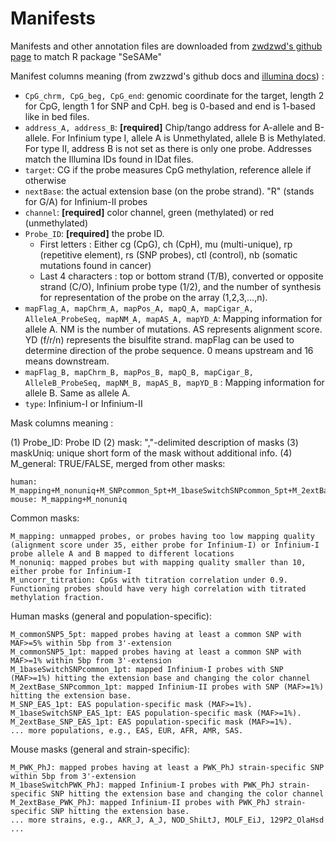 # Manifests

Manifests and other annotation files are downloaded from [zwdzwd's github page](https://zwdzwd.github.io/InfiniumAnnotation) to match R package "SeSAMe"

Manifest columns meaning (from zwzzwd's github docs and [illumina docs](https://support.illumina.com.cn/downloads/infinium-methylationepic-v2-0-product-files.html)) :
- `CpG_chrm, CpG_beg, CpG_end`: genomic coordinate for the target, length 2 for CpG, length 1 for SNP and CpH. beg is 0-based and end is 1-based like in bed files.
- `address_A, address_B`: **[required]** Chip/tango address for A-allele and B-allele. For Infinium type I, allele A is Unmethylated, allele B is Methylated. For type II, address B is not set as there is only one probe. Addresses match the Illumina IDs found in IDat files.
- `target`: CG if the probe measures CpG methylation, reference allele if otherwise
- `nextBase`: the actual extension base (on the probe strand). "R" (stands for G/A) for Infinium-II probes
- `channel`: **[required]** color channel, green (methylated) or red (unmethylated)
- `Probe_ID`:  **[required]** the probe ID. 
  - First letters : Either cg (CpG), ch (CpH), mu (multi-unique), rp (repetitive element), rs (SNP probes), ctl (control), nb (somatic mutations found in cancer)
  - Last 4 characters : top or bottom strand (T/B), converted or opposite strand (C/O), Infinium probe type (1/2), and the number of synthesis for representation of the probe on the array (1,2,3,…,n).
- `mapFlag_A, mapChrm_A, mapPos_A, mapQ_A, mapCigar_A, AlleleA_ProbeSeq, mapNM_A, mapAS_A, mapYD_A`:
Mapping information for allele A. NM is the number of mutations. AS represents alignment score. YD (f/r/n) represents the bisulfite strand. mapFlag can be used to determine direction of the probe sequence. 0 means upstream and 16 means downstream.
- `mapFlag_B, mapChrm_B, mapPos_B, mapQ_B, mapCigar_B, AlleleB_ProbeSeq, mapNM_B, mapAS_B, mapYD_B` :
Mapping information for allele B. Same as allele A.
- `type`: Infinium-I or Infinium-II

Mask columns meaning :

(1) Probe_ID: Probe ID
(2) mask: ","-delimited description of masks
(3) maskUniq: unique short form of the mask without additional info.
(4) M_general: TRUE/FALSE, merged from other masks:

    human: M_mapping+M_nonuniq+M_SNPcommon_5pt+M_1baseSwitchSNPcommon_5pt+M_2extBase_SNPcommon_5pt.
    mouse: M_mapping+M_nonuniq

Common masks:

    M_mapping: unmapped probes, or probes having too low mapping quality (alignment score under 35, either probe for Infinium-I) or Infinium-I probe allele A and B mapped to different locations
    M_nonuniq: mapped probes but with mapping quality smaller than 10, either probe for Infinium-I
    M_uncorr_titration: CpGs with titration correlation under 0.9. Functioning probes should have very high correlation with titrated methylation fraction.

Human masks (general and population-specific):

    M_commonSNP5_5pt: mapped probes having at least a common SNP with MAF>=5% within 5bp from 3'-extension
    M_commonSNP5_1pt: mapped probes having at least a common SNP with MAF>=1% within 5bp from 3'-extension
    M_1baseSwitchSNPcommon_1pt: mapped Infinium-I probes with SNP (MAF>=1%) hitting the extension base and changing the color channel
    M_2extBase_SNPcommon_1pt: mapped Infinium-II probes with SNP (MAF>=1%) hitting the extension base.
    M_SNP_EAS_1pt: EAS population-specific mask (MAF>=1%).
    M_1baseSwitchSNP_EAS_1pt: EAS population-specific mask (MAF>=1%).
    M_2extBase_SNP_EAS_1pt: EAS population-specific mask (MAF>=1%).
    ... more populations, e.g., EAS, EUR, AFR, AMR, SAS.

Mouse masks (general and strain-specific):

    M_PWK_PhJ: mapped probes having at least a PWK_PhJ strain-specific SNP within 5bp from 3'-extension
    M_1baseSwitchPWK_PhJ: mapped Infinium-I probes with PWK_PhJ strain-specific SNP hitting the extension base and changing the color channel
    M_2extBase_PWK_PhJ: mapped Infinium-II probes with PWK_PhJ strain-specific SNP hitting the extension base.
    ... more strains, e.g., AKR_J, A_J, NOD_ShiLtJ, MOLF_EiJ, 129P2_OlaHsd ...
